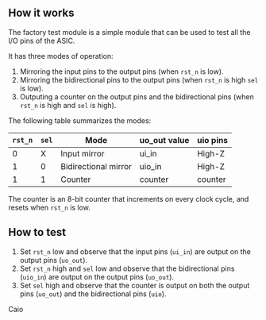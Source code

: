 <!---

This file is used to generate your project datasheet. Please fill in the information below and delete any unused
sections.

You can also include images in this folder and reference them in the markdown. Each image must be less than
512 kb in size, and the combined size of all images must be less than 1 MB.
-->

## How it works

The factory test module is a simple module that can be used to test all the I/O pins of the ASIC.

It has three modes of operation:

1. Mirroring the input pins to the output pins (when `rst_n` is low).
2. Mirroring the bidirectional pins to the output pins (when `rst_n` is high `sel` is low).
3. Outputing a counter on the output pins and the bidirectional pins (when `rst_n` is high and `sel` is high).

The following table summarizes the modes:

| `rst_n` | `sel` | Mode                 | uo_out value | uio pins |
|---------|-------|----------------------|--------------|----------|
| 0       | X     | Input mirror         | ui_in        | High-Z   |
| 1       | 0     | Bidirectional mirror | uio_in       | High-Z   |
| 1       | 1     | Counter              | counter      | counter  |

The counter is an 8-bit counter that increments on every clock cycle, and resets when `rst_n` is low.

## How to test

1. Set `rst_n` low and observe that the input pins (`ui_in`) are output on the output pins (`uo_out`).
2. Set `rst_n` high and `sel` low and observe that the bidirectional pins (`uio_in`) are output on the output pins (`uo_out`).
3. Set `sel` high and observe that the counter is output on both the output pins (`uo_out`) and the bidirectional pins (`uio`).

Caio

